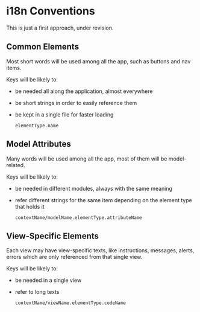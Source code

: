 # i18n Conventions

This is just a first approach, under revision.

## Common Elements

Most short words will be used among all the app, such as buttons and nav items.

Keys will be likely to:

  * be needed all along the application, almost everywhere
  * be short strings in order to easily reference them
  * be kept in a single file for faster loading

        elementType.name

## Model Attributes

Many words will be used among all the app, most of them will be model-related.

Keys will be likely to:

  * be needed in different modules, always with the same meaning
  * refer different strings for the same item depending on the element type that holds it

        contextName/modelName.elementType.attributeName

## View-Specific Elements

Each view may have view-specific texts, like instructions, messages, alerts, errors which are only referenced from that single view.

Keys will be likely to:

  * be needed in a single view
  * refer to long texts

        contextName/viewName.elementType.codeName

